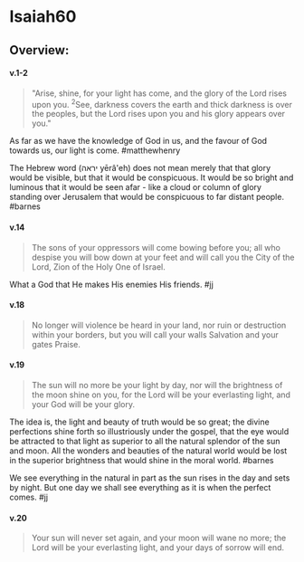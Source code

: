 # Isaiah60

## Overview:



#### v.1-2
>"Arise, shine, for your light has come, and the glory of the Lord rises upon you. <sup>2</sup>See, darkness covers the earth and thick darkness is over the peoples, but the Lord rises upon you and his glory appears over you."

As far as we have the knowledge of God in us, and the favour of God towards us, our light is come.
#matthewhenry 

The Hebrew word (יראה yērâ'eh) does not mean merely that that glory would be visible, but that it would be conspicuous. It would be so bright and luminous that it would be seen afar - like a cloud or column of glory standing over Jerusalem that would be conspicuous to far distant people.
#barnes 

#### v.14
>The sons of your oppressors will come bowing before you; all who despise you will bow down at your feet and will call you the City of the Lord, Zion of the Holy One of Israel.

What a God that He makes His enemies His friends.
#jj 

#### v.18
>No longer will violence be heard in your land, nor ruin or destruction within your borders, but you will call your walls Salvation and your gates Praise.

#### v.19
>The sun will no more be your light by day, nor will the brightness of the moon shine on you, for the Lord will be your everlasting light, and your God will be your glory.

The idea is, the light and beauty of truth would be so great; the divine perfections shine forth so illustriously under the gospel, that the eye would be attracted to that light as superior to all the natural splendor of the sun and moon. All the wonders and beauties of the natural world would be lost in the superior brightness that would shine in the moral world.
#barnes 

We see everything in the natural in part as the sun rises in the day and sets by night. But one day we shall see everything as it is when the perfect comes.
#jj 

#### v.20
>Your sun will never set again, and your moon will wane no more; the Lord will be your everlasting light, and your days of sorrow will end.

